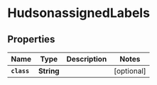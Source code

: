 

# HudsonassignedLabels


## Properties

Name | Type | Description | Notes
------------ | ------------- | ------------- | -------------
**`class`** | **String** |  |  [optional]



